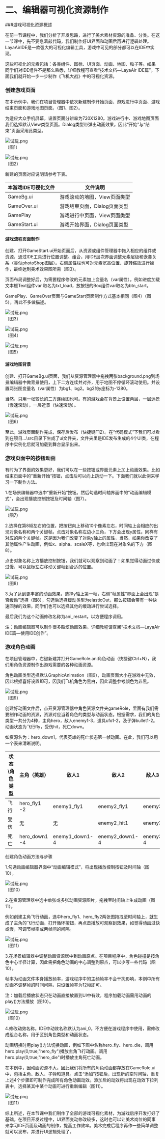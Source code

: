 # 二、编辑器可视化资源制作



###游戏可视化资源概述

​	在前一节课程中，我们分析了开发思路，进行了美术素材资源的准备、分类。在这一节课中，先不要急着敲代码，我们制作好UI界面和动画后再进行逻辑处理。LayaAirIDE是一款强大的可视化编辑工具，游戏中可见的部分都可以在IDE中实现。

​       这些可视化的元素包括：各类组件、图标、UI页面、动画、地图、粒子等。如果同学们对IDE组件不是那么熟悉，详细教程可查看“技术文档—LayaAir IDE篇”。下面我们就开始一步一步制作《飞机大战》中的可视化资源。	



### 创建游戏页面

​	在本示例中，我们在项目管理器中依次新建制作开始页面、游戏进行中页面、游戏结束页面和游戏地图页面。（图1、图2）。

​	为适应大众手机屏幕，设置页面分辨率为720X1280。游戏进行中、游戏地图页面我们选择默认View类型页面。Dialog类型带弹出动画效果，因此“开始”与“结束”页面采用此类型。

![试玩.png](img/00.png)<br />（图1）

![试玩.png](img/0.png)<br />（图2）

新建的页面对应说明请参考下表。

| 本游戏IDE可视化文件  | 文件说明              |
| ------------ | ----------------- |
| GameBg.ui    | 游戏滚动的地图，View页面类型  |
| GameOver.ui  | 游戏结束页面，Dialog页面类型 |
| GamePlay     | 游戏进行中页面，View页面类型  |
| GameStart.ui | 游戏开始界面，Dialog页面类型 |



#### 游戏流程页面制作

创建、打开GameStart.ui开始页面后，从资源或组件管理器中拖入相应的组件或资源，通过IDE工具进行位置调整、组合，用IDE层次界面调整元素层级和嵌套关系（类似photoShop图层）。右侧属性栏也可对元素宽高位置、旋转缩放进行操作，最终达到美术效果图所需（图3）。

页面布局调整好后，为需要程序修改的元素加上变量名（var属性）。例如进度加载文本框Text组件var 取名为txt_load，放按钮的Box组件var取名为btn_start。

GamePlay、GameOver页面与GameStart页面制作方式基本相同（图4）（图5），再此不多做描述。

![试玩.png](img/2.png)<br />（图3）

![试玩.png](img/3.png)<br />（图4）

![试玩.png](img/4.png)<br />（图5）



#### 游戏地图背景

创建、打开GameBg.ui页面，我们从资源管理器中拖拽两张background.png到场景编辑器中做背景使用，上下二方连续并对齐，用于地图不停循环滚动使用。并设置两张图变量名（var属性）为bg1、bg2。bg2的y座标为-1280。

当然，只用一张较长的二方连续图也可。有的游戏会在背景上设置两层，一层远景（慢速滚动），一层近景（快速滚动）。

![试玩.png](img/1.png)<br />（图6）



至此，游戏页面制作完成，保存后发布（快捷键F12）。在“代码模式”下我们可以看到在项目...\src目录下生成了ui文件夹，文件夹里是IDE发布生成的4个UI类，在程序中实例化后就可加载到舞台显示出来。



### 游戏页面中的按钮动画

有时为了界面的效果更好，我们可以在一些按钮或界面元素上加上动画效果。比如结束页面中的”重新开始“按钮，点击后可以向上跳动一下。下面我们就以此例来学习一下制作方法。

1.在场景编辑器中选中”重新开始“按钮。然后勾选时间轴界面中的”动画编辑模式“，会出现播放控制按钮及时间轴（图7）。

![试玩.png](img/6.png)<br />（图7）

2.选择在第8帧左右的位置，把按钮向上移动10个像素左右，时间轴上会相应的出现对象名称和两个关键帧。点击对象名称左边小三角，下方会出现y属性，同样有对应的两个关键帧。这是因为我们改变了对象y轴上的属性，当然，如果你改变了其他属性产生动画，例如x、alpha、scaleX等，也会出现在对象名的下方（图8）。

点击对象名称上方播放控制按钮，我们就可以观察到动画了！如果觉得动画过快或过慢，可以鼠标左右移动关键帧到合适的位置。

![试玩.png](img/44.png)<br />（图8）

3.为了达到更丰富的动画效果，选择y轴上第一帧，右侧“帧属性”界面上会出现“是否缓动”选择（图8），勾选后选择缓动类型为elasticOut，那么按钮会带有一种快速回弹的效果。同学们也可以选择其他的缓动进行尝试选择。

最后我们为这个动画修改名称为ani_restart，以方便程序调用。

注：动画编辑器可以制作很多酷炫动画效果。详细教程请查阅“技术文档—LayaAir IDE篇—使用IDE创作”。



### 游戏角色动画

在项目管理器中，右键新建并打开GameRole.ani角色动画（快捷键Ctrl+N），我们用角色资源制作出游戏需要的各种动画资源。

角色动画类型选择默认GraphicAnimation（图9），动画页面大小在游戏中无效，因此根据喜好设置即可，因我们飞机角色为黑白，因此调整参考颜色为非黑。

![试玩.png](img/5.png)<br />（图9）

创建好动画文件后，点开资源管理器中角色资源文件夹gameRole，里面有我们需要制作动画的资源，资源对应当着角色的类型与动画状态。根据需求，我们的角色类型一共分为4种，主角hero，敌人enemy1-3，道具ufo1-2，及子弹bullet1-2。动画状态为飞行fly，受伤hit，死亡down。

如资源名为：hero_down1，代表英雄的死亡状态第一帧动画。在此，我们可以用一个表来清晰说明。

| 状态\角色类型 | 主角（英雄）        | 敌人1            | 敌人2            | 敌人3（boss）      | 道具   | 子弹        |
| ------- | ------------- | -------------- | -------------- | -------------- | ---- | --------- |
| 飞行      | hero_fly1 -2  | enemy1_fly1    | enemy2_fly1    | enemy3_fly1-2  | ufo1 | bullet1-2 |
| 受伤      | 无             | 无              | enemy2_hit1    | enemy3_hit1    |      |           |
| 死亡      | hero_down1 -4 | enemy1_down1-4 | enemy2_down1-4 | enemy3_down1-4 |      |           |



创建角色动画方法与步骤

1.勾选动画编辑器界面中“动画编辑模式”，将出现播放控制按钮及时间轴（图10）。

![试玩.png](img/6.png)<br />（图10）



2.在资源管理器中选中单张或多张动画资源图片，拖拽至时间轴上生成动画（图11）。

 例如创建主角飞行动画，选中hero_fly1、hero_fly2两张图拖拽至时间轴上，就生成了主角的飞行动画，打开循环按钮，再点击播放可观察到效果，如觉得动画过快或慢，可调节帧率或两帧间的间隔。

![试玩.png](img/7.png)<br />（图11）



3.在场景编辑器中调整动画资源居中到动画原点。在项目程序中，角色碰撞是按角色中心半径计算，因此需把角色动画的中心调整到原点，可以少写一些代码（图10）。

帧率为动画文件本身播放频率，游戏程序中的主频帧率不会干扰影响，本例中所有动画不调整帧的时间间隔，只设置帧率为12帧即可。

注：加载后播放状态只在动画直接放置到UI中有效，程序加载动画需用动画的play()方法播放（图10）。

![试玩.png](img/8.png)<br />（图10）



4.修改动效名称。IDE中动效名称默认为ani_0，不方便在游戏程序中使用，需修改成组合名称，用于区别角色类型和动画状态。

动画切换时用play()方法切换动画，例如下图中名称hero_fly、hero_die，调用 hero.play(0,true,"hero_fly")播放主角飞行动画。调用hero.play(0,true,"hero_die")时播放主角死亡动画。

在本例中，因动画资源不大，因此我们将所有的角色动画都存放在GameRole.ui中，包括主角、敌人、子弹和道具。点击“添加”按钮后，出现新的空时间轴，重复上述4个步骤即可制作完成所有角色动画动效。添加后的动效将出现在动效下拉列表中，选择某其中某个动画可进行重新编辑（图11）。

![试玩.png](img/9.png)<br />（图11）



综上所述，在本节课中我们制作了全部的游戏可视化素材，为游戏后序开发打好了基础。在项目开发过程中，UI界面变动修改较多，这时也可以让美术岗位的同事来学习IDE页面及动画的制作，提高工作效率。美术完成后程序再作一些简单调整就可以发布，并进行UI逻辑处理了。